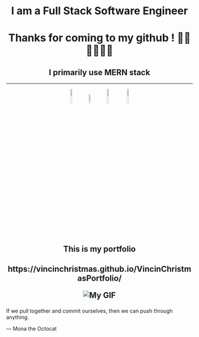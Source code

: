 <h1 align="center">I am a Full Stack Software Engineer</h1>
<h1 align="center">Thanks for coming to my github ! 🍺🍺🍺🍺🍺🍺</h1>
<h2 align="center">I primarily use MERN stack</h2>

----------------------------------------------------------------------------------------------------------------------------------------------------------------------
<div align = "center" >
<img src="https://clipground.com/images/mongodb-png-logo-7.png" width= 10%> 
<img src="https://cdn.icon-icons.com/icons2/2699/PNG/512/expressjs_logo_icon_169185.png" width=8%>
<img src="https://tse2-mm.cn.bing.net/th/id/OIP-C.JCGGgssMIuUrZFU3I6jv0AHaHC?rs=1&pid=ImgDetMain" width=10%>
<img src="https://www.mindrops.com/images/nodejs-image.png" width=10%>
</div> 

<div align="center">
<h2>This is my portfolio<h2>
https://vincinchristmas.github.io/VincinChristmasPortfolio/ 


![My GIF](https://media.giphy.com/media/v1.Y2lkPTc5MGI3NjExOHd4N3VkeGpzcGg0bW15czJvaTByMDM5ZWhxZ2F1eHF4dXJ2YzM2ciZlcD12MV9pbnRlcm5hbF9naWZfYnlfaWQmY3Q9Zw/oOW5zSHFAfojM21cjD/giphy.gif)


</div>



If we pull together and commit ourselves, then we can push through anything.

— Mona the Octocat





